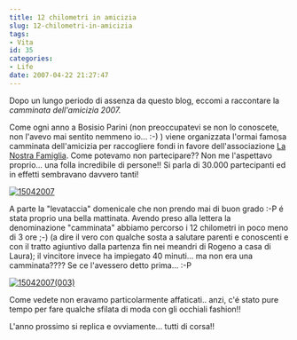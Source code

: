 ```yaml
---
title: 12 chilometri in amicizia
slug: 12-chilometri-in-amicizia
tags:
- Vita
id: 35
categories:
- Life
date: 2007-04-22 21:27:47
---
```


Dopo un lungo periodo di assenza da questo blog, eccomi a raccontare la _camminata dell'amicizia 2007._

Come ogni anno a Bosisio Parini (non preoccupatevi se non lo conoscete, non l'avevo mai sentito nemmeno io... :-) ) viene organizzata l'ormai famosa camminata dell'amicizia per raccogliere fondi in favore dell'associazione [La Nostra Famiglia](http://www.lanostrafamiglia.it/ "La nostra famiglia"). Come potevamo non partecipare?? Non me l'aspettavo proprio... una folla incredibile di persone!! Si parla di 30.000 partecipanti ed in effetti sembravano davvero tanti!

[![15042007](/images/2007/04/15042007-300x225.jpg)](/images/2007/04/15042007.jpg)


A parte la "levataccia" domenicale che non prendo mai di buon grado :-P é stata proprio una bella mattinata. Avendo preso alla lettera la denominazione "camminata" abbiamo percorso i 12 chilometri in poco meno di 3 ore ;-) (a dire il vero con qualche sosta a salutare parenti e conoscenti e con il tratto agiuntivo dalla partenza fin nei meandri di Rogeno a casa di Laura); il vincitore invece ha impiegato 40 minuti... ma non era una camminata???? Se ce l'avessero detto prima... :-P

[![](/images/2012/04/15042007003.jpg "15042007(003)")](/images/2012/04/15042007003.jpg)

Come vedete non eravamo particolarmente affaticati.. anzi, c'é stato pure tempo per fare qualche sfilata di moda con gli occhiali fashion!!

L'anno prossimo si replica e ovviamente... tutti di corsa!!
